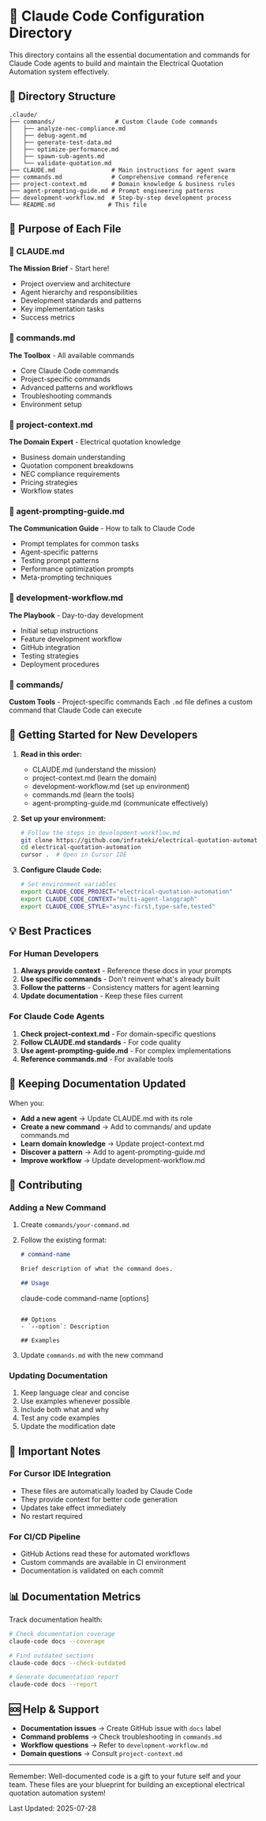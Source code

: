 # 🧠 Claude Code Configuration Directory

This directory contains all the essential documentation and commands for Claude Code agents to build and maintain the Electrical Quotation Automation system effectively.

## 📁 Directory Structure

```
.claude/
├── commands/                 # Custom Claude Code commands
│   ├── analyze-nec-compliance.md
│   ├── debug-agent.md
│   ├── generate-test-data.md
│   ├── optimize-performance.md
│   ├── spawn-sub-agents.md
│   └── validate-quotation.md
├── CLAUDE.md                # Main instructions for agent swarm
├── commands.md              # Comprehensive command reference
├── project-context.md       # Domain knowledge & business rules
├── agent-prompting-guide.md # Prompt engineering patterns
├── development-workflow.md  # Step-by-step development process
└── README.md               # This file
```

## 🎯 Purpose of Each File

### 📄 CLAUDE.md
**The Mission Brief** - Start here!
- Project overview and architecture
- Agent hierarchy and responsibilities
- Development standards and patterns
- Key implementation tasks
- Success metrics

### 📄 commands.md
**The Toolbox** - All available commands
- Core Claude Code commands
- Project-specific commands
- Advanced patterns and workflows
- Troubleshooting commands
- Environment setup

### 📄 project-context.md
**The Domain Expert** - Electrical quotation knowledge
- Business domain understanding
- Quotation component breakdowns
- NEC compliance requirements
- Pricing strategies
- Workflow states

### 📄 agent-prompting-guide.md
**The Communication Guide** - How to talk to Claude Code
- Prompt templates for common tasks
- Agent-specific patterns
- Testing prompt patterns
- Performance optimization prompts
- Meta-prompting techniques

### 📄 development-workflow.md
**The Playbook** - Day-to-day development
- Initial setup instructions
- Feature development workflow
- GitHub integration
- Testing strategies
- Deployment procedures

### 📁 commands/
**Custom Tools** - Project-specific commands
Each `.md` file defines a custom command that Claude Code can execute

## 🚀 Getting Started for New Developers

1. **Read in this order:**
   - CLAUDE.md (understand the mission)
   - project-context.md (learn the domain)
   - development-workflow.md (set up environment)
   - commands.md (learn the tools)
   - agent-prompting-guide.md (communicate effectively)

2. **Set up your environment:**
   ```bash
   # Follow the steps in development-workflow.md
   git clone https://github.com/infrateki/electrical-quotation-automation.git
   cd electrical-quotation-automation
   cursor .  # Open in Cursor IDE
   ```

3. **Configure Claude Code:**
   ```bash
   # Set environment variables
   export CLAUDE_CODE_PROJECT="electrical-quotation-automation"
   export CLAUDE_CODE_CONTEXT="multi-agent-langgraph"
   export CLAUDE_CODE_STYLE="async-first,type-safe,tested"
   ```

## 💡 Best Practices

### For Human Developers
1. **Always provide context** - Reference these docs in your prompts
2. **Use specific commands** - Don't reinvent what's already built
3. **Follow the patterns** - Consistency matters for agent learning
4. **Update documentation** - Keep these files current

### For Claude Code Agents
1. **Check project-context.md** - For domain-specific questions
2. **Follow CLAUDE.md standards** - For code quality
3. **Use agent-prompting-guide.md** - For complex implementations
4. **Reference commands.md** - For available tools

## 🔄 Keeping Documentation Updated

When you:
- **Add a new agent** → Update CLAUDE.md with its role
- **Create a new command** → Add to commands/ and update commands.md
- **Learn domain knowledge** → Update project-context.md
- **Discover a pattern** → Add to agent-prompting-guide.md
- **Improve workflow** → Update development-workflow.md

## 🤝 Contributing

### Adding a New Command
1. Create `commands/your-command.md`
2. Follow the existing format:
   ```markdown
   # command-name
   
   Brief description of what the command does.
   
   ## Usage
   ```
   claude-code command-name [options]
   ```
   
   ## Options
   - `--option`: Description
   
   ## Examples
   ```

3. Update `commands.md` with the new command

### Updating Documentation
1. Keep language clear and concise
2. Use examples whenever possible
3. Include both what and why
4. Test any code examples
5. Update the modification date

## 🚨 Important Notes

### For Cursor IDE Integration
- These files are automatically loaded by Claude Code
- They provide context for better code generation
- Updates take effect immediately
- No restart required

### For CI/CD Pipeline
- GitHub Actions read these for automated workflows
- Custom commands are available in CI environment
- Documentation is validated on each commit

## 📊 Documentation Metrics

Track documentation health:
```bash
# Check documentation coverage
claude-code docs --coverage

# Find outdated sections
claude-code docs --check-outdated

# Generate documentation report
claude-code docs --report
```

## 🆘 Help & Support

- **Documentation issues** → Create GitHub issue with `docs` label
- **Command problems** → Check troubleshooting in `commands.md`
- **Workflow questions** → Refer to `development-workflow.md`
- **Domain questions** → Consult `project-context.md`

---

Remember: Well-documented code is a gift to your future self and your team. These files are your blueprint for building an exceptional electrical quotation automation system!

Last Updated: 2025-07-28
